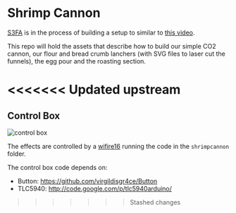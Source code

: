 # Shrimp Cannon

[S3FA](http://site3firearts.ca/) is in the process of building a setup to similar to [this video](https://www.youtube.com/watch?v=lkaIoH6Um60).

This repo will hold the assets that describe how to build our simple CO2 cannon, our flour and bread crumb lanchers (with SVG files to laser cut the funnels), the egg pour and the roasting section.

<<<<<<< Updated upstream
=======
## Control Box

![control box](https://raw.github.com/S3FA/shrimp-cannon/master/control-bax.jpg)

The effects are controlled by a [wifire16](http://propaneandelectrons.com/projects/wifire16) running the code in the `shrimpcannon` folder.

The control box code depends on:
* Button: https://github.com/virgildisgr4ce/Button
* TLC5940: http://code.google.com/p/tlc5940arduino/
>>>>>>> Stashed changes
